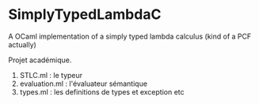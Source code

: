 # SimplyTypedLambdaC
A OCaml implementation of a simply typed lambda calculus (kind of a PCF actually)

Projet académique.

1. STLC.ml : le typeur 
1. evaluation.ml : l'évaluateur sémantique
1. types.ml : les definitions de types et exception etc
